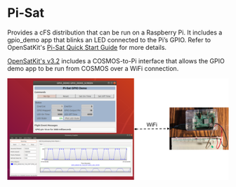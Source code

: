 # Pi-Sat
Provides a cFS distribution that can be run on a Raspberry Pi. It includes a gpio_demo app that blinks an LED connected to the Pi’s GPIO.
Refer to OpenSatKit's [Pi-Sat Quick Start Guide](https://github.com/OpenSatKit/OpenSatKit/blob/master/cosmos/config/targets/PISAT/docs/Pi-Sat-Quick-Start.pdf) for more details.

[OpenSatKit's v3.2](https://github.com/OpenSatKit/OpenSatKit/wiki) includes a COSMOS-to-Pi interface that allows the GPIO demo app to be run from COSMOS over a WiFi connection.

![](https://github.com/OpenSatKit/opensatkit.github.io/blob/master/img/osk-pisat-wifi-A.png)
